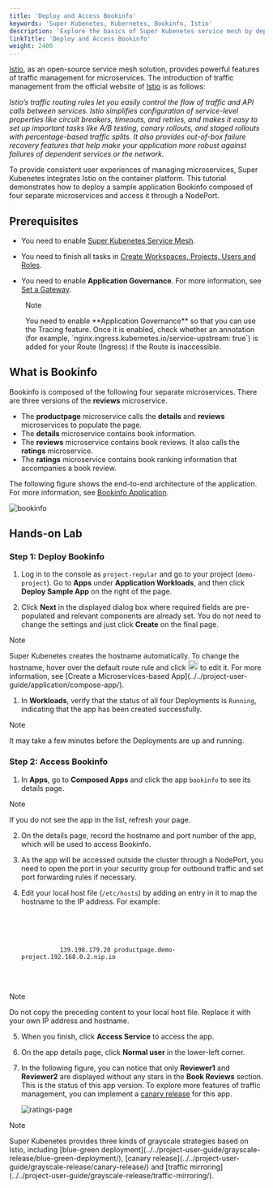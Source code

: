 ```yaml
---
title: 'Deploy and Access Bookinfo'
keywords: 'Super Kubenetes, Kubernetes, Bookinfo, Istio'
description: 'Explore the basics of Super Kubenetes service mesh by deploying an example application Bookinfo.'
linkTitle: 'Deploy and Access Bookinfo'
weight: 2400
---
```


[Istio](https://istio.io/), as an open-source service mesh solution, provides powerful features of traffic management for microservices. The introduction of traffic management from the official website of [Istio](https://istio.io/latest/docs/concepts/traffic-management/) is as follows:

_Istio’s traffic routing rules let you easily control the flow of traffic and API calls between services. Istio simplifies configuration of service-level properties like circuit breakers, timeouts, and retries, and makes it easy to set up important tasks like A/B testing, canary rollouts, and staged rollouts with percentage-based traffic splits. It also provides out-of-box failure recovery features that help make your application more robust against failures of dependent services or the network._

To provide consistent user experiences of managing microservices, Super Kubenetes integrates Istio on the container platform. This tutorial demonstrates how to deploy a sample application Bookinfo composed of four separate microservices and access it through a NodePort.

## Prerequisites

- You need to enable [Super Kubenetes Service Mesh](../../pluggable-components/service-mesh/).

- You need to finish all tasks in [Create Workspaces, Projects, Users and Roles](../create-workspace-and-project/).

- You need to enable **Application Governance**. For more information, see [Set a Gateway](../../project-administration/project-gateway/#set-a-gateway).

<div className="notices note" style="margin-left:32px">
  <p>Note</p>
  <div>
    You need to enable **Application Governance** so that you can use the Tracing feature. Once it is enabled, check whether an annotation (for example, `nginx.ingress.kubernetes.io/service-upstream: true`) is added for your Route (Ingress) if the Route is inaccessible.
  </div>
</div>

## What is Bookinfo

Bookinfo is composed of the following four separate microservices. There are three versions of the **reviews** microservice.

- The **productpage** microservice calls the **details** and **reviews** microservices to populate the page.
- The **details** microservice contains book information.
- The **reviews** microservice contains book reviews. It also calls the **ratings** microservice.
- The **ratings** microservice contains book ranking information that accompanies a book review.

The following figure shows the end-to-end architecture of the application. For more information, see [Bookinfo Application](https://istio.io/latest/docs/examples/bookinfo/).

![bookinfo](/dist/assets/docs/v3.3/quickstart/deploy-bookinfo-to-k8s/bookinfo.png)

## Hands-on Lab

### Step 1: Deploy Bookinfo

1. Log in to the console as `project-regular` and go to your project (`demo-project`). Go to **Apps** under **Application Workloads**, and then click **Deploy Sample App** on the right of the page.

2. Click **Next** in the displayed dialog box where required fields are pre-populated and relevant components are already set. You do not need to change the settings and just click **Create** on the final page.

  <div className="notices note">
    <p>Note</p>
    <div>
      Super Kubenetes creates the hostname automatically. To change the hostname, hover over the default route rule and click <img src="/dist/assets/docs/v3.3/quickstart/deploy-bookinfo-to-k8s/edit-icon.png" width='20px' alt="icon"  /> to edit it. For more information, see [Create a Microservices-based App](../../project-user-guide/application/compose-app/).
    </div>
  </div>

1. In **Workloads**, verify that the status of all four Deployments is `Running`, indicating that the app has been created successfully.

  <div className="notices note">
    <p>Note</p>
    <div>
      It may take a few minutes before the Deployments are up and running.
    </div>
  </div>

### Step 2: Access Bookinfo

1. In **Apps**, go to **Composed Apps** and click the app `bookinfo` to see its details page.

  <div className="notices note">
    <p>Note</p>
    <div>
      If you do not see the app in the list, refresh your page.
    </div>
  </div>

2. On the details page, record the hostname and port number of the app, which will be used to access Bookinfo.

3. As the app will be accessed outside the cluster through a NodePort, you need to open the port in your security group for outbound traffic and set port forwarding rules if necessary.

4. Edit your local host file (`/etc/hosts`) by adding an entry in it to map the hostname to the IP address. For example:

   <article className="highlight">
      <pre>
         <div className="copy-code-button" title="Copy Code"></div>
         <div className="code-over-div">
            <code>139.198.179.20 productpage.demo-project.192.168.0.2.nip.io</code>
         </div>
      </pre>
   </article>

  <div className="notices note">
    <p>Note</p>
    <div>
      Do not copy the preceding content to your local host file. Replace it with your own IP address and hostname.
    </div>
  </div>

5. When you finish, click **Access Service** to access the app.

6. On the app details page, click **Normal user** in the lower-left corner.

7. In the following figure, you can notice that only **Reviewer1** and **Reviewer2** are displayed without any stars in the **Book Reviews** section. This is the status of this app version. To explore more features of traffic management, you can implement a [canary release](../../project-user-guide/grayscale-release/canary-release/) for this app.

   ![ratings-page](/dist/assets/docs/v3.3/quickstart/deploy-bookinfo-to-k8s/ratings-page.png)

<div className="notices note">
  <p>Note</p>
  <div>
    Super Kubenetes provides three kinds of grayscale strategies based on Istio, including [blue-green deployment](../../project-user-guide/grayscale-release/blue-green-deployment/), [canary release](../../project-user-guide/grayscale-release/canary-release/) and [traffic mirroring](../../project-user-guide/grayscale-release/traffic-mirroring/).
  </div>
</div>
